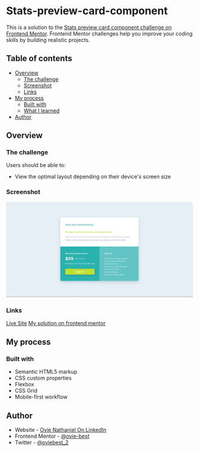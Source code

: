 # Stats-preview-card-component
This is a solution to the [Stats preview card component challenge on Frontend Mentor](https://www.frontendmentor.io/challenges/stats-preview-card-component-8JqbgoU62). Frontend Mentor challenges help you improve your coding skills by building realistic projects. 

## Table of contents

- [Overview](#overview)
  - [The challenge](#the-challenge)
  - [Screenshot](#screenshot)
  - [Links](#links)
- [My process](#my-process)
  - [Built with](#built-with)
  - [What I learned](#what-i-learned)
- [Author](#author)



## Overview

### The challenge

Users should be able to:

- View the optimal layout depending on their device's screen size

### Screenshot

![](./screenshot.png)


### Links

[Live Site](https://stats-preview-card-component-five-ruddy.vercel.app/)
[My solution on frontend mentor]( https://www.frontendmentor.io/solutions/responsive-stats-preview-section-using-css-grid-5OmTYXLGRH)

## My process

### Built with

- Semantic HTML5 markup
- CSS custom properties
- Flexbox
- CSS Grid
- Mobile-first workflow



## Author

- Website - [Ovie Nathaniel On LinkedIn](https://www.linkedin.com/in/ovie-nathaniel/)
- Frontend Mentor - [@ovie-best](https://www.frontendmentor.io/profile/ovie-best)
- Twitter - [@oviebest_2](https://twitter.com/oviebest_2)
